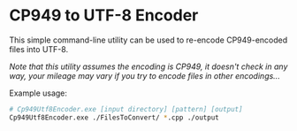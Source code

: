 # CP949 to UTF-8 Encoder

This simple command-line utility can be used to re-encode CP949-encoded files into UTF-8.

*Note that this utility assumes the encoding is CP949, it doesn't check in any way, your mileage may vary if you try to encode files in other encodings...*

Example usage:
```sh
# Cp949Utf8Encoder.exe [input directory] [pattern] [output]
Cp949Utf8Encoder.exe ./FilesToConvert/ *.cpp ./output
```